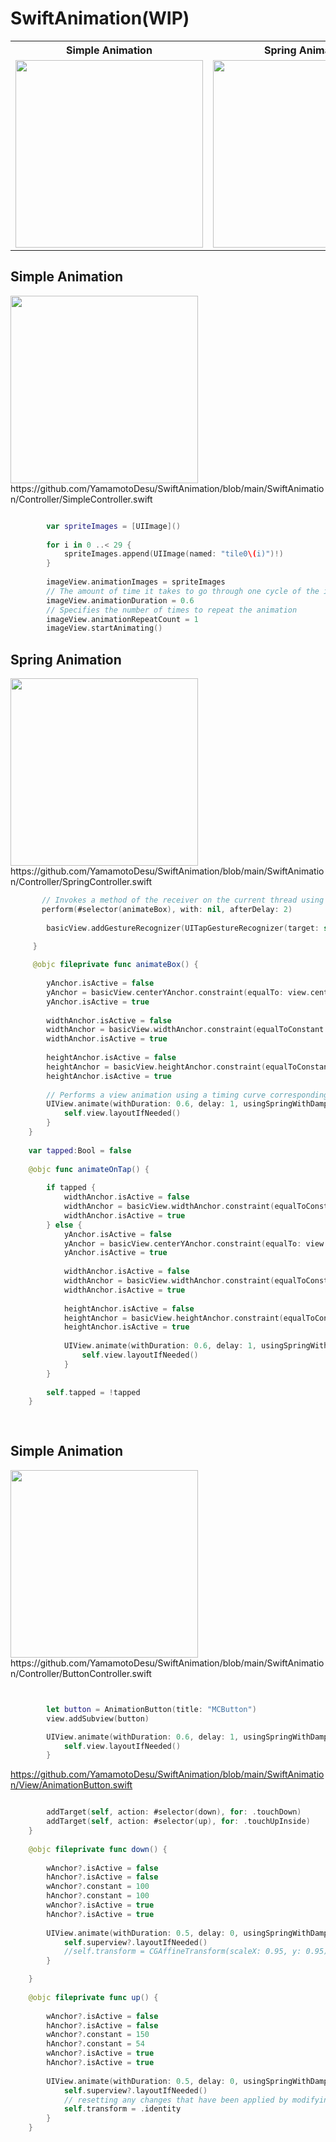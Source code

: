 # SwiftAnimation(WIP)
<table border="0">
    <tr>
        <tr>
            <th>Simple Animation</th>
            <th>Spring Animation</th>
            <th>Button Animation</th>
            <th>Property Animation</th>
        </tr>
        <td><img src="https://github.com/YamamotoDesu/SwiftAnimation/blob/main/SwiftAnimation/Git/SimpleAnimation.gif" width="300"></td>
        <td><img src="https://github.com/YamamotoDesu/SwiftAnimation/blob/main/SwiftAnimation/Git/SpringAnimation.gif" width="300"></td>
        <td><img src="https://github.com/YamamotoDesu/SwiftAnimation/blob/main/SwiftAnimation/Git/ButtonAnimation.gif" width="300"></td>
        <td><img src="https://github.com/YamamotoDesu/SwiftAnimation/blob/main/SwiftAnimation/Git/PropertyAnimation.gif" width="300"></td>
    </tr>
</table>

## Simple Animation
<img src="https://github.com/YamamotoDesu/SwiftAnimation/blob/main/SwiftAnimation/Git/SimpleAnimation.gif" width="300">  
https://github.com/YamamotoDesu/SwiftAnimation/blob/main/SwiftAnimation/Controller/SimpleController.swift  

```swift

        var spriteImages = [UIImage]()
        
        for i in 0 ..< 29 {
            spriteImages.append(UIImage(named: "tile0\(i)")!)
        }
        
        imageView.animationImages = spriteImages
        // The amount of time it takes to go through one cycle of the images
        imageView.animationDuration = 0.6
        // Specifies the number of times to repeat the animation
        imageView.animationRepeatCount = 1
        imageView.startAnimating()

```

## Spring Animation
<img src="https://github.com/YamamotoDesu/SwiftAnimation/blob/main/SwiftAnimation/Git/SpringAnimation.gif" width="300">  
https://github.com/YamamotoDesu/SwiftAnimation/blob/main/SwiftAnimation/Controller/SpringController.swift  

```swift
       // Invokes a method of the receiver on the current thread using the default mode after a delay.
       perform(#selector(animateBox), with: nil, afterDelay: 2)
        
        basicView.addGestureRecognizer(UITapGestureRecognizer(target: self, action: #selector(animateOnTap)))
        
     }

     @objc fileprivate func animateBox() {
        
        yAnchor.isActive = false
        yAnchor = basicView.centerYAnchor.constraint(equalTo: view.centerYAnchor, constant: -100)
        yAnchor.isActive = true
        
        widthAnchor.isActive = false
        widthAnchor = basicView.widthAnchor.constraint(equalToConstant: 300)
        widthAnchor.isActive = true
        
        heightAnchor.isActive = false
        heightAnchor = basicView.heightAnchor.constraint(equalToConstant: view.frame.height - 50)
        heightAnchor.isActive = true
        
        // Performs a view animation using a timing curve corresponding to the motion of a physical spring.
        UIView.animate(withDuration: 0.6, delay: 1, usingSpringWithDamping: 0.4, initialSpringVelocity: 1.5, options: .curveLinear) {
            self.view.layoutIfNeeded()
        }
    }
    
    var tapped:Bool = false
    
    @objc func animateOnTap() {
        
        if tapped {
            widthAnchor.isActive = false
            widthAnchor = basicView.widthAnchor.constraint(equalToConstant: view.frame.width/2)
            widthAnchor.isActive = true
        } else {
            yAnchor.isActive = false
            yAnchor = basicView.centerYAnchor.constraint(equalTo: view.centerYAnchor, constant: 200)
            yAnchor.isActive = true
            
            widthAnchor.isActive = false
            widthAnchor = basicView.widthAnchor.constraint(equalToConstant: view.frame.width - 20)
            widthAnchor.isActive = true
            
            heightAnchor.isActive = false
            heightAnchor = basicView.heightAnchor.constraint(equalToConstant: 200)
            heightAnchor.isActive = true
            
            UIView.animate(withDuration: 0.6, delay: 1, usingSpringWithDamping: 0.4, initialSpringVelocity: 1.5, options: .curveLinear) {
                self.view.layoutIfNeeded()
            }
        }
        
        self.tapped = !tapped
    }
    
    
```

## Simple Animation
<img src="https://github.com/YamamotoDesu/SwiftAnimation/blob/main/SwiftAnimation/Git/ButtonAnimation.gif" width="300">  
https://github.com/YamamotoDesu/SwiftAnimation/blob/main/SwiftAnimation/Controller/ButtonController.swift

```swift


        let button = AnimationButton(title: "MCButton")
        view.addSubview(button)

        UIView.animate(withDuration: 0.6, delay: 1, usingSpringWithDamping: 0.4, initialSpringVelocity: 1.5, options: .curveLinear) {
            self.view.layoutIfNeeded()
        }

```

https://github.com/YamamotoDesu/SwiftAnimation/blob/main/SwiftAnimation/View/AnimationButton.swift  

```swift

        addTarget(self, action: #selector(down), for: .touchDown)
        addTarget(self, action: #selector(up), for: .touchUpInside)
    }
    
    @objc fileprivate func down() {
        
        wAnchor?.isActive = false
        hAnchor?.isActive = false
        wAnchor?.constant = 100
        hAnchor?.constant = 100
        wAnchor?.isActive = true
        hAnchor?.isActive = true
        
        UIView.animate(withDuration: 0.5, delay: 0, usingSpringWithDamping: 0.5, initialSpringVelocity: 1, options: .curveEaseIn) {
            self.superview?.layoutIfNeeded()
            //self.transform = CGAffineTransform(scaleX: 0.95, y: 0.95)
        }

    }
    
    @objc fileprivate func up() {
        
        wAnchor?.isActive = false
        hAnchor?.isActive = false
        wAnchor?.constant = 150
        hAnchor?.constant = 54
        wAnchor?.isActive = true
        hAnchor?.isActive = true
        
        UIView.animate(withDuration: 0.5, delay: 0, usingSpringWithDamping: 0.5, initialSpringVelocity: 1, options: .curveEaseIn) {
            self.superview?.layoutIfNeeded()
            // resetting any changes that have been applied by modifying its transform property
            self.transform = .identity
        }
    }

```
